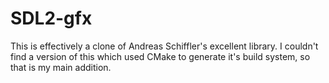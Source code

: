 # SDL2-gfx

This is effectively a clone of Andreas Schiffler's excellent library. I couldn't find a version of this which used CMake to generate it's build system, so that is my main addition.
